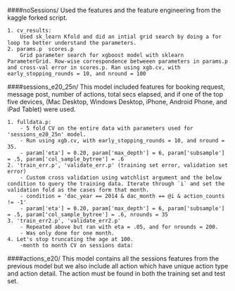 ####noSessions/
Used the features and the feature engineering from the kaggle forked script.

	1. cv_results:
		Used sk_learn Kfold and did an intial grid search by doing a for loop to better understand the parameters.
	2. params.p  scores.p
		Grid parameter search for xgboost model with sklearn ParameterGrid. Row-wise correspondence betweeen parameters in params.p and cross-val error in scores.p. Ran using xgb.cv, with early_stopping_rounds = 10, and nround = 100

 
####sessions_e20_25n/
This model included features for booking request, message post, number of actions, total secs elapsed, and if one of the top five devices, (Mac Desktop, Windows Desktop, iPhone, Android Phone, and iPad Tablet) were used.

	1. fulldata.p:
		- 5 fold CV on the entire data with parameters used for 'sessions_e20_25n' model. 
		- Run using xgb.cv, with early_stopping_rounds = 10, and nround = 35.  
		- param['eta'] = 0.20, param['max_depth'] = 6, param['subsample'] = .5, param['col_sample_bytree'] = .6
	2. 'train_err.p', 'validate_err.p' (training set error, validation set error)  
		- Custom cross validation using watchlist argument and the below condition to query the training data. Iterate through `i` and set the validation fold as the cases form that month.   
		- condition = 'dac_year == 2014 & dac_month == @i & action_counts != -1'  
		- param['eta'] = 0.20, param['max_depth'] = 6, param['subsample'] = .5, param['col_sample_bytree'] = .6, nrounds = 35  
	3. 'train_err2.p', 'validate_err2.p'
		- Repeated above but ran with eta = .05, and for nrounds = 200.
		- Was only done for one month.
	4. Let's stop truncating the age at 100.
		-month to month CV on sessions data:

####actions_e20/
This model contains all the sessions features from the previous model but we also include all action which have unique action type and action detail. The action must be found in both the training set and test set. 